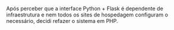 Após perceber que a interface Python + Flask é dependente de infraestrutura e nem todos os sites de hospedagem configuram o necessário, decidi refazer o sistema em PHP.
